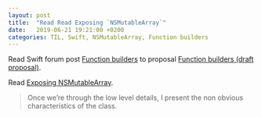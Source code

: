 ```yaml
---
layout: post
title:  "Read Read Exposing `NSMutableArray`"
date:   2019-06-21 19:21:00 +0200
categories: TIL, Swift, NSMutableArray, Function builders
---
```

Read Swift forum post [Function builders](https://forums.swift.org/t/function-builders/25167) to proposal [Function builders (draft proposal)](https://github.com/apple/swift-evolution/blob/9992cf3c11c2d5e0ea20bee98657d93902d5b174/proposals/XXXX-function-builders.md).

Read [Exposing NSMutableArray](https://ciechanow.ski/exposing-nsmutablearray/).

> Once we’re through the low level details, I present the non obvious characteristics of the class.
